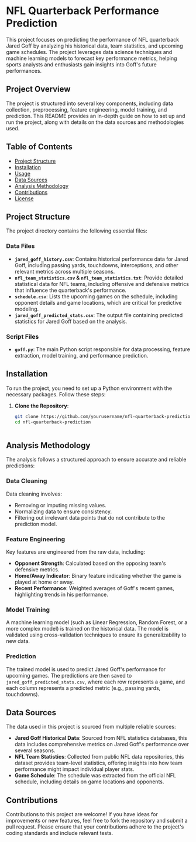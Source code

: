 # NFL Quarterback Performance Prediction

This project focuses on predicting the performance of NFL quarterback Jared Goff by analyzing his historical data, team statistics, and upcoming game schedules. The project leverages data science techniques and machine learning models to forecast key performance metrics, helping sports analysts and enthusiasts gain insights into Goff's future performances.

## Project Overview

The project is structured into several key components, including data collection, preprocessing, feature engineering, model training, and prediction. This README provides an in-depth guide on how to set up and run the project, along with details on the data sources and methodologies used.

## Table of Contents

- [Project Structure](#project-structure)
- [Installation](#installation)
- [Usage](#usage)
- [Data Sources](#data-sources)
- [Analysis Methodology](#analysis-methodology)
- [Contributions](#contributions)
- [License](#license)

## Project Structure

The project directory contains the following essential files:

### Data Files

- **`jared_goff_history.csv`**: Contains historical performance data for Jared Goff, including passing yards, touchdowns, interceptions, and other relevant metrics across multiple seasons.
- **`nfl_team_statistics.csv` & `nfl_team_statistics.txt`**: Provide detailed statistical data for NFL teams, including offensive and defensive metrics that influence the quarterback's performance.
- **`schedule.csv`**: Lists the upcoming games on the schedule, including opponent details and game locations, which are critical for predictive modeling.
- **`jared_goff_predicted_stats.csv`**: The output file containing predicted statistics for Jared Goff based on the analysis.

### Script Files

- **`goff.py`**: The main Python script responsible for data processing, feature extraction, model training, and performance prediction.

## Installation

To run the project, you need to set up a Python environment with the necessary packages. Follow these steps:

1. **Clone the Repository**:
   ```bash
   git clone https://github.com/yourusername/nfl-quarterback-prediction.git
   cd nfl-quarterback-prediction



## Analysis Methodology

The analysis follows a structured approach to ensure accurate and reliable predictions:

### Data Cleaning

Data cleaning involves:

- Removing or imputing missing values.
- Normalizing data to ensure consistency.
- Filtering out irrelevant data points that do not contribute to the prediction model.

### Feature Engineering

Key features are engineered from the raw data, including:

- **Opponent Strength**: Calculated based on the opposing team's defensive metrics.
- **Home/Away Indicator**: Binary feature indicating whether the game is played at home or away.
- **Recent Performance**: Weighted averages of Goff's recent games, highlighting trends in his performance.

### Model Training

A machine learning model (such as Linear Regression, Random Forest, or a more complex model) is trained on the historical data. The model is validated using cross-validation techniques to ensure its generalizability to new data.

### Prediction

The trained model is used to predict Jared Goff's performance for upcoming games. The predictions are then saved to `jared_goff_predicted_stats.csv`, where each row represents a game, and each column represents a predicted metric (e.g., passing yards, touchdowns).

## Data Sources

The data used in this project is sourced from multiple reliable sources:

- **Jared Goff Historical Data**: Sourced from NFL statistics databases, this data includes comprehensive metrics on Jared Goff's performance over several seasons.
- **NFL Team Statistics**: Collected from public NFL data repositories, this dataset provides team-level statistics, offering insights into how team performance might impact individual player stats.
- **Game Schedule**: The schedule was extracted from the official NFL schedule, including details on game locations and opponents.


## Contributions

Contributions to this project are welcome! If you have ideas for improvements or new features, feel free to fork the repository and submit a pull request. Please ensure that your contributions adhere to the project's coding standards and include relevant tests.
